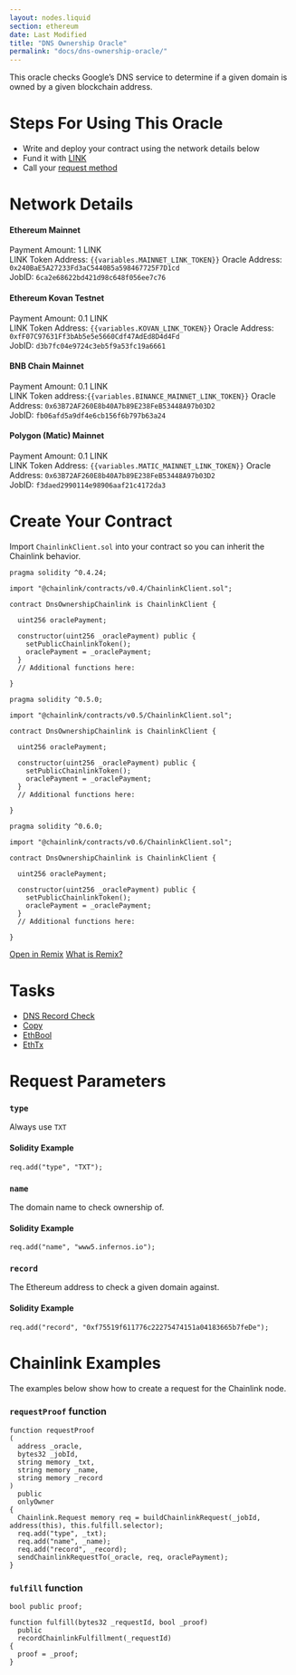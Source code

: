 ```yaml
---
layout: nodes.liquid
section: ethereum
date: Last Modified
title: "DNS Ownership Oracle"
permalink: "docs/dns-ownership-oracle/"
---
```

This oracle checks Google’s DNS service to determine if a given domain is owned by a given blockchain address.

# Steps For Using This Oracle

- Write and deploy your contract using the network details below
- Fund it with [LINK](../link-token-contracts/)
- Call your [request method](./#chainlink-examples)

# Network Details

#### Ethereum Mainnet
Payment Amount: 1 LINK  
LINK Token Address: `{{variables.MAINNET_LINK_TOKEN}}`
Oracle Address: `0x240BaE5A27233Fd3aC5440B5a598467725F7D1cd`  
JobID: `6ca2e68622bd421d98c648f056ee7c76`

#### Ethereum Kovan Testnet
Payment Amount: 0.1  LINK  
LINK Token Address: `{{variables.KOVAN_LINK_TOKEN}}`
Oracle Address: `0xfF07C97631Ff3bAb5e5e5660Cdf47AdEd8D4d4Fd`  
JobID: `d3b7fc04e9724c3eb5f9a53fc19a6661`

#### BNB Chain Mainnet
Payment Amount: 0.1 LINK  
LINK Token address:`{{variables.BINANCE_MAINNET_LINK_TOKEN}}`
Oracle Address: `0x63B72AF260E8b40A7b89E238FeB53448A97b03D2`  
JobID: `fb06afd5a9df4e6cb156f6b797b63a24`  

#### Polygon (Matic) Mainnet
Payment Amount: 0.1 LINK  
LINK Token Address: `{{variables.MATIC_MAINNET_LINK_TOKEN}}`
Oracle Address: `0x63B72AF260E8b40A7b89E238FeB53448A97b03D2`  
JobID: `f3daed2990114e98906aaf21c4172da3`  

# Create Your Contract

Import `ChainlinkClient.sol` into your contract so you can inherit the Chainlink behavior.

```solidity Solidity 4
pragma solidity ^0.4.24;

import "@chainlink/contracts/v0.4/ChainlinkClient.sol";

contract DnsOwnershipChainlink is ChainlinkClient {

  uint256 oraclePayment;

  constructor(uint256 _oraclePayment) public {
    setPublicChainlinkToken();
    oraclePayment = _oraclePayment;
  }
  // Additional functions here:

}
```
```solidity Solidity 5
pragma solidity ^0.5.0;

import "@chainlink/contracts/v0.5/ChainlinkClient.sol";

contract DnsOwnershipChainlink is ChainlinkClient {

  uint256 oraclePayment;

  constructor(uint256 _oraclePayment) public {
    setPublicChainlinkToken();
    oraclePayment = _oraclePayment;
  }
  // Additional functions here:

}
```
```solidity Solidity 6
pragma solidity ^0.6.0;

import "@chainlink/contracts/v0.6/ChainlinkClient.sol";

contract DnsOwnershipChainlink is ChainlinkClient {

  uint256 oraclePayment;

  constructor(uint256 _oraclePayment) public {
    setPublicChainlinkToken();
    oraclePayment = _oraclePayment;
  }
  // Additional functions here:

}
```

<div class="remix-callout">
  <a href="https://remix.ethereum.org/#url=https://docs.chain.link/samples/DataProviders/DnsOwnership.sol" target="_blank" >Open in Remix</a>
  <a href="/docs/conceptual-overview/#what-is-remix" >What is Remix?</a>
</div>

# Tasks
* <a href="https://market.link/adapters/9bfdd269-133c-44d4-9c67-b66cca770c0f" target="_blank">DNS Record Check</a>
* [Copy](../core-adapters/#copy)
* [EthBool](../core-adapters/#ethbool)
* [EthTx](../core-adapters/#ethtx)

# Request Parameters
### `type`
Always use `TXT`
#### Solidity Example
`req.add("type", "TXT");`
### `name`
The domain name to check ownership of.
#### Solidity Example
`req.add("name", "www5.infernos.io");`
### `record`
The Ethereum address to check a given domain against.
#### Solidity Example
`req.add("record", "0xf75519f611776c22275474151a04183665b7feDe");`

# Chainlink Examples

The examples below show how to create a request for the Chainlink node.

### `requestProof` function

```solidity
function requestProof
(
  address _oracle,
  bytes32 _jobId,
  string memory _txt,
  string memory _name,
  string memory _record
)
  public
  onlyOwner
{
  Chainlink.Request memory req = buildChainlinkRequest(_jobId, address(this), this.fulfill.selector);
  req.add("type", _txt);
  req.add("name", _name);
  req.add("record", _record);
  sendChainlinkRequestTo(_oracle, req, oraclePayment);
}
```
### `fulfill` function

```solidity
bool public proof;

function fulfill(bytes32 _requestId, bool _proof)
  public
  recordChainlinkFulfillment(_requestId)
{
  proof = _proof;
}
```
